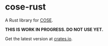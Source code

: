 # cose-rust
A Rust library for [COSE](https://tools.ietf.org/html/rfc8152).

**THIS IS WORK IN PROGRESS. DO NOT USE YET.**

Get the latest version at [crates.io](https://crates.io/crates/cose).

